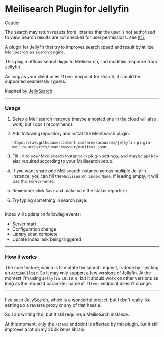 # Meilisearch Plugin for Jellyfin
> [!CAUTION]
> The search may return results from libraries that the user is not authorised to view. Search results are not checked for user permissions. see [#13](https://github.com/arnesacnussem/jellyfin-plugin-meilisearch/issues/13)


A plugin for Jellyfin that try to improves search speed and result by utilize Meilisearch as search engine.

This plugin offload search logic to Meilisearch, and modifies response from Jellyfin.

As long as your client uses `/Items` endpoint for search, it should be supported seamlessly I guess.

Inspired by [JellySearch](https://gitlab.com/DomiStyle/jellysearch).

---

### Usage

1. Setup a Meilisearch instance (maybe a hosted one in the cloud will also work, but I don't recommend).
2. Add following repository and install the Meilisearch plugin.
    ```
    https://raw.githubusercontent.com/arnesacnussem/jellyfin-plugin-meilisearch/refs/heads/master/manifest.json
    ```
3. Fill url to your Meilisearch instance in plugin settings, and maybe api key also required according to your Meilisearch setup.
4. If you want share one Meilisearch instance across multiple Jellyfin instance, you can fill the `Meilisearch Index Name`, if leaving empty, it will use the server name.
5. Remember click `Save` and make sure the status reports `ok`.
6. Try typing something in search page.

    ---

Index will update on following events:
- Server start
- Configuration change
- Library scan complete
- Update index task being triggered

---

### How it works

The core feature, which is to mutate the search request, is done by injecting an [`ActionFilter`](https://learn.microsoft.com/en-us/aspnet/core/mvc/controllers/filters?view=aspnetcore-8.0#action-filters).
So it may only support a few versions of Jellyfin. At the moment I'm using `Jellyfin 10.10.0`,
but it should work on other versions as long as the required parameter name of `/Items` endpoint doesn't change.

---
###

I've seen JellySearch, which is a wonderful project, but I don't really like setting up a reverse proxy or any of that hassle.

So I am writing this, but it still requires a Meilisearch instance.

At this moment, only the `/Items` endpoint is affected by this plugin, but it still improves a lot on my 200k items library.

